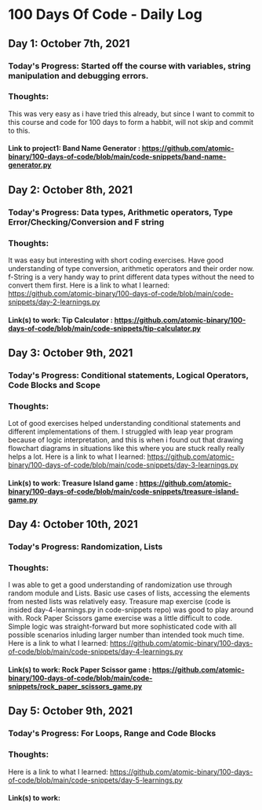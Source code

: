 # 100 Days Of Code - Daily Log

## Day 1: October 7th, 2021

### Today's Progress: Started off the course with variables, string manipulation and debugging errors.

### Thoughts: 
This was very easy as i have tried this already, but since I want to commit to this course and code for 100 days to form a habbit, will not skip and commit to this.

#### Link to project1: Band Name Generator : https://github.com/atomic-binary/100-days-of-code/blob/main/code-snippets/band-name-generator.py

## Day 2: October 8th, 2021

### Today's Progress: Data types, Arithmetic operators, Type Error/Checking/Conversion and F string

### Thoughts:
It was easy but interesting with short coding exercises. Have good understanding of type conversion, arithmetic operators and their order now.
f-String is a very handy way to print different data types without the need to convert them first.
Here is a link to what I learned: https://github.com/atomic-binary/100-days-of-code/blob/main/code-snippets/day-2-learnings.py

#### Link(s) to work: Tip Calculator : https://github.com/atomic-binary/100-days-of-code/blob/main/code-snippets/tip-calculator.py

## Day 3: October 9th, 2021

### Today's Progress: Conditional statements, Logical Operators, Code Blocks and Scope

### Thoughts:
Lot of good exercises helped understanding conditional statements and different implementations of them. I struggled with leap year program because of logic interpretation, and this is when i found out that drawing flowchart diagrams in situations like this where you are stuck really really helps a lot.
Here is a link to what I learned: https://github.com/atomic-binary/100-days-of-code/blob/main/code-snippets/day-3-learnings.py

#### Link(s) to work: Treasure Island game : https://github.com/atomic-binary/100-days-of-code/blob/main/code-snippets/treasure-island-game.py

## Day 4: October 10th, 2021

### Today's Progress: Randomization, Lists

### Thoughts:
I was able to get a good understanding of randomization use through random module and Lists. Basic use cases of lists, accessing the elements from nested lists was relatively easy. Treasure map exercise (code is insided day-4-learnings.py in code-snippets repo) was good to play around with. 
Rock Paper Scissors game exercise was a little difficult to code. Simple logic was straight-forward but more sophisticated code with all possible scenarios inluding larger number than intended took much time.
Here is a link to what I learned: https://github.com/atomic-binary/100-days-of-code/blob/main/code-snippets/day-4-learnings.py

#### Link(s) to work: Rock Paper Scissor game : https://github.com/atomic-binary/100-days-of-code/blob/main/code-snippets/rock_paper_scissors_game.py

## Day 5: October 9th, 2021

### Today's Progress: For Loops, Range and Code Blocks

### Thoughts:
Here is a link to what I learned: https://github.com/atomic-binary/100-days-of-code/blob/main/code-snippets/day-5-learnings.py

 #### Link(s) to work: 
